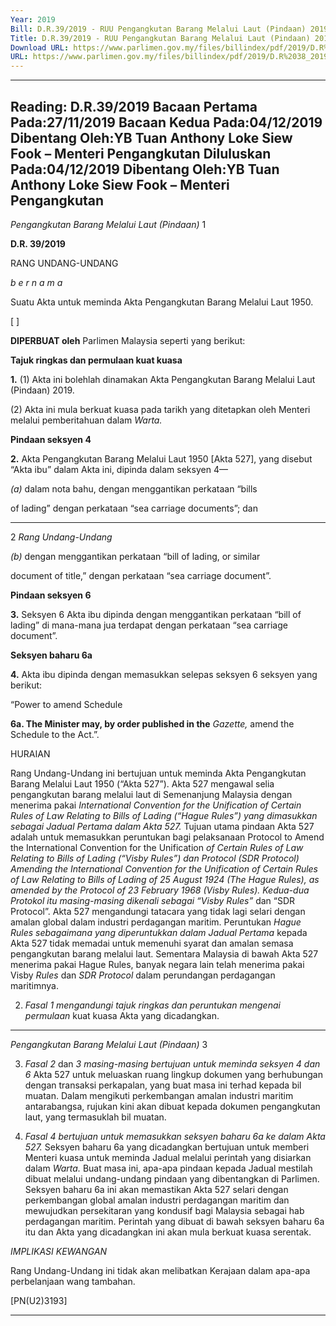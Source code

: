 ```yaml
---
Year: 2019
Bill: D.R.39/2019 - RUU Pengangkutan Barang Melalui Laut (Pindaan) 2019 (Lulus)
Title: D.R.39/2019 - RUU Pengangkutan Barang Melalui Laut (Pindaan) 2019 (Lulus)
Download URL: https://www.parlimen.gov.my/files/billindex/pdf/2019/D.R%2038_2019%20-bm.pdf
URL: https://www.parlimen.gov.my/files/billindex/pdf/2019/D.R%2038_2019%20-bm.pdf
---
```

---
Reading:
D.R.39/2019
Bacaan Pertama Pada:27/11/2019
Bacaan Kedua Pada:04/12/2019
Dibentang Oleh:YB Tuan Anthony Loke Siew Fook – Menteri Pengangkutan
Diluluskan Pada:04/12/2019
Dibentang Oleh:YB Tuan Anthony Loke Siew Fook – Menteri Pengangkutan
---

_Pengangkutan Barang Melalui Laut (Pindaan)_ 1

**D.R. 39/2019**

RANG UNDANG-UNDANG

_b e r n a m a_

Suatu Akta untuk meminda Akta Pengangkutan Barang Melalui
Laut 1950.

[ ]

**DIPERBUAT oleh** Parlimen Malaysia seperti yang berikut:

**Tajuk ringkas dan permulaan kuat kuasa**

**1.** (1) Akta ini bolehlah dinamakan Akta Pengangkutan Barang
Melalui Laut (Pindaan) 2019.

(2) Akta ini mula berkuat kuasa pada tarikh yang ditetapkan
oleh Menteri melalui pemberitahuan dalam _Warta._

**Pindaan seksyen 4**

**2.** Akta Pengangkutan Barang Melalui Laut 1950 [Akta 527], yang
disebut “Akta ibu” dalam Akta ini, dipinda dalam seksyen 4—

_(a)_ dalam nota bahu, dengan menggantikan perkataan “bills

of lading” dengan perkataan “sea carriage documents”;
dan


-----

2 _Rang Undang-Undang_

_(b)_ dengan menggantikan perkataan “bill of lading, or similar

document of title,” dengan perkataan “sea carriage
document”.

**Pindaan seksyen 6**

**3.** Seksyen 6 Akta ibu dipinda dengan menggantikan perkataan
“bill of lading” di mana-mana jua terdapat dengan perkataan “sea
carriage document”.

**Seksyen baharu 6a**

**4.** Akta ibu dipinda dengan memasukkan selepas seksyen 6 seksyen
yang berikut:

“Power to amend Schedule

**6a. The Minister may, by order published in the** _Gazette,_
amend the Schedule to the Act.”.

HURAIAN

Rang Undang-Undang ini bertujuan untuk meminda Akta Pengangkutan Barang
Melalui Laut 1950 (“Akta 527”). Akta 527 mengawal selia pengangkutan barang
melalui laut di Semenanjung Malaysia dengan menerima pakai _International_
_Convention for the Unification of Certain Rules of Law Relating to Bills of_
_Lading (“Hague Rules”) yang dimasukkan sebagai Jadual Pertama dalam Akta 527._
Tujuan utama pindaan Akta 527 adalah untuk memasukkan peruntukan bagi
pelaksanaan Protocol to Amend the International Convention for the Unification
_of Certain Rules of Law Relating to Bills of Lading (“Visby Rules”) dan Protocol_
_(SDR Protocol) Amending the International Convention for the Unification_
_of Certain Rules of Law Relating to Bills of Lading of 25 August 1924_
_(The Hague Rules), as amended by the Protocol of 23 February 1968 (Visby_
_Rules). Kedua-dua Protokol itu masing-masing dikenali sebagai “Visby Rules”_
dan “SDR Protocol”. Akta 527 mengandungi tatacara yang tidak lagi selari
dengan amalan global dalam industri perdagangan maritim. Peruntukan
_Hague Rules sebagaimana yang diperuntukkan dalam Jadual Pertama_
kepada Akta 527 tidak memadai untuk memenuhi syarat dan amalan semasa
pengangkutan barang melalui laut. Sementara Malaysia di bawah Akta 527
menerima pakai Hague Rules, banyak negara lain telah menerima pakai Visby
_Rules_ dan _SDR Protocol_ dalam perundangan perdagangan maritimnya.

2. _Fasal 1 mengandungi tajuk ringkas dan peruntukan mengenai permulaan_
kuat kuasa Akta yang dicadangkan.


-----

_Pengangkutan Barang Melalui Laut (Pindaan)_ 3

3. _Fasal 2_ dan _3 masing-masing bertujuan untuk meminda seksyen 4 dan 6_
Akta 527 untuk meluaskan ruang lingkup dokumen yang berhubungan dengan
transaksi perkapalan, yang buat masa ini terhad kepada bil muatan. Dalam
mengikuti perkembangan amalan industri maritim antarabangsa, rujukan kini
akan dibuat kepada dokumen pengangkutan laut, yang termasuklah bil muatan.

4. _Fasal 4 bertujuan untuk memasukkan seksyen baharu 6a ke dalam Akta 527._
Seksyen baharu 6a yang dicadangkan bertujuan untuk memberi Menteri
kuasa untuk meminda Jadual melalui perintah yang disiarkan dalam _Warta._
Buat masa ini, apa-apa pindaan kepada Jadual mestilah dibuat melalui
undang-undang pindaan yang dibentangkan di Parlimen. Seksyen baharu 6a ini
akan memastikan Akta 527 selari dengan perkembangan global amalan industri
perdagangan maritim dan mewujudkan persekitaran yang kondusif bagi Malaysia
sebagai hab perdagangan maritim. Perintah yang dibuat di bawah seksyen baharu 6a
itu dan Akta yang dicadangkan ini akan mula berkuat kuasa serentak.

_IMPLIKASI KEWANGAN_

Rang Undang-Undang ini tidak akan melibatkan Kerajaan dalam apa-apa
perbelanjaan wang tambahan.

[PN(U2)3193]


-----

